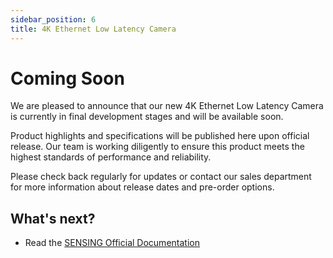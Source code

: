 ```yaml
---
sidebar_position: 6
title: 4K Ethernet Low Latency Camera
---
```


# Coming Soon

We are pleased to announce that our new 4K Ethernet Low Latency Camera is currently in final development stages and will be available soon. 


Product highlights and specifications will be published here upon official release. Our team is working diligently to ensure this product meets the highest standards of performance and reliability.

Please check back regularly for updates or contact our sales department for more information about release dates and pre-order options.


## What's next?

- Read the [SENSING Official Documentation](https://sensing-world.com/en/)

